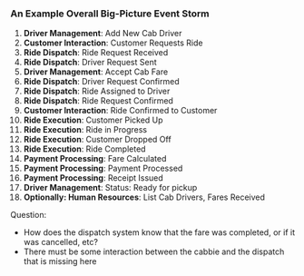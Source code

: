 ### An Example Overall Big-Picture Event Storm

1. **Driver Management**: Add New Cab Driver
2. **Customer Interaction**: Customer Requests Ride
3. **Ride Dispatch**: Ride Request Received
4. **Ride Dispatch**: Driver Request Sent
5. **Driver Management**: Accept Cab Fare
6. **Ride Dispatch**: Driver Request Confirmed
7. **Ride Dispatch**: Ride Assigned to Driver
8. **Ride Dispatch**: Ride Request Confirmed
9. **Customer Interaction**: Ride Confirmed to Customer
10. **Ride Execution**: Customer Picked Up
11. **Ride Execution**: Ride in Progress
12. **Ride Execution**: Customer Dropped Off
13. **Ride Execution**: Ride Completed
14. **Payment Processing**: Fare Calculated
15. **Payment Processing**: Payment Processed
16. **Payment Processing**: Receipt Issued
17. **Driver Management**: Status: Ready for pickup
18. **Optionally: Human Resources**: List Cab Drivers, Fares Received

Question:
* How does the dispatch system know that the fare was completed, or if it was cancelled, etc?
* There must be some interaction between the cabbie and the dispatch that is missing here